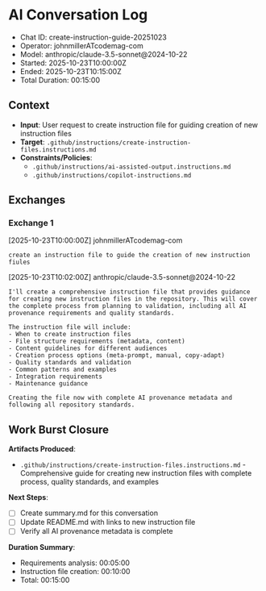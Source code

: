 # AI Conversation Log

- Chat ID: create-instruction-guide-20251023
- Operator: johnmillerATcodemag-com
- Model: anthropic/claude-3.5-sonnet@2024-10-22
- Started: 2025-10-23T10:00:00Z
- Ended: 2025-10-23T10:15:00Z
- Total Duration: 00:15:00

## Context

- **Input**: User request to create instruction file for guiding creation of new instruction files
- **Target**: `.github/instructions/create-instruction-files.instructions.md`
- **Constraints/Policies**:
  - `.github/instructions/ai-assisted-output.instructions.md`
  - `.github/instructions/copilot-instructions.md`

## Exchanges

### Exchange 1

[2025-10-23T10:00:00Z] johnmillerATcodemag-com

```text
create an instruction file to guide the creation of new instruction fiules
```

[2025-10-23T10:02:00Z] anthropic/claude-3.5-sonnet@2024-10-22

```text
I'll create a comprehensive instruction file that provides guidance for creating new instruction files in the repository. This will cover the complete process from planning to validation, including all AI provenance requirements and quality standards.

The instruction file will include:
- When to create instruction files
- File structure requirements (metadata, content)
- Content guidelines for different audiences
- Creation process options (meta-prompt, manual, copy-adapt)
- Quality standards and validation
- Common patterns and examples
- Integration requirements
- Maintenance guidance

Creating the file now with complete AI provenance metadata and following all repository standards.
```

## Work Burst Closure

**Artifacts Produced**:

- `.github/instructions/create-instruction-files.instructions.md` - Comprehensive guide for creating new instruction files with complete process, quality standards, and examples

**Next Steps**:

- [ ] Create summary.md for this conversation
- [ ] Update README.md with links to new instruction file
- [ ] Verify all AI provenance metadata is complete

**Duration Summary**:

- Requirements analysis: 00:05:00
- Instruction file creation: 00:10:00
- Total: 00:15:00
